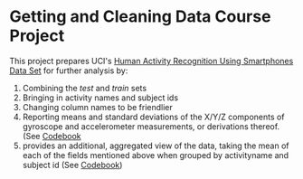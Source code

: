 # Getting and Cleaning Data Course Project

This project prepares UCI's [Human Activity Recognition Using Smartphones Data Set](http://archive.ics.uci.edu/ml/datasets/Human+Activity+Recognition+Using+Smartphones) for further analysis by:
1. Combining the _test_ and _train_ sets
2. Bringing in activity names and subject ids
3. Changing column names to be friendlier
4. Reporting means and standard deviations of the X/Y/Z components of gyroscope and accelerometer measurements, or derivations thereof. (See [Codebook](Codebook.md#set1)
5. provides an additional, aggregated view of the data, taking the mean of each of the fields mentioned above when grouped by activityname and subject id (See [Codebook](Codebook.md#set2))
